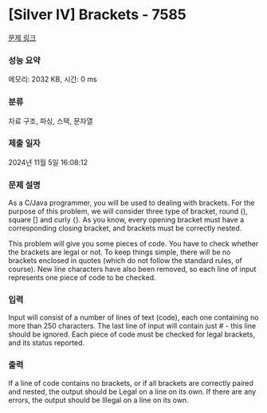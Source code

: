 # [Silver IV] Brackets - 7585 

[문제 링크](https://www.acmicpc.net/problem/7585) 

### 성능 요약

메모리: 2032 KB, 시간: 0 ms

### 분류

자료 구조, 파싱, 스택, 문자열

### 제출 일자

2024년 11월 5일 16:08:12

### 문제 설명

<p>As a C/Java programmer, you will be used to dealing with brackets. For the purpose of this problem, we will consider three type of bracket, round (), square [] and curly {}. As you know, every opening bracket must have a corresponding closing bracket, and brackets must be correctly nested. </p>

<p>This problem will give you some pieces of code. You have to check whether the brackets are legal or not. To keep things simple, there will be no brackets enclosed in quotes (which do not follow the standard rules, of course). New line characters have also been removed, so each line of input represents one piece of code to be checked.</p>

### 입력 

 <p>Input will consist of a number of lines of text (code), each one containing no more than 250 characters. The last line of input will contain just # - this line should be ignored. Each piece of code must be checked for legal brackets, and its status reported.</p>

### 출력 

 <p>If a line of code contains no brackets, or if all brackets are correctly paired and nested, the output should be Legal on a line on its own. If there are any errors, the output should be Illegal on a line on its own. </p>


